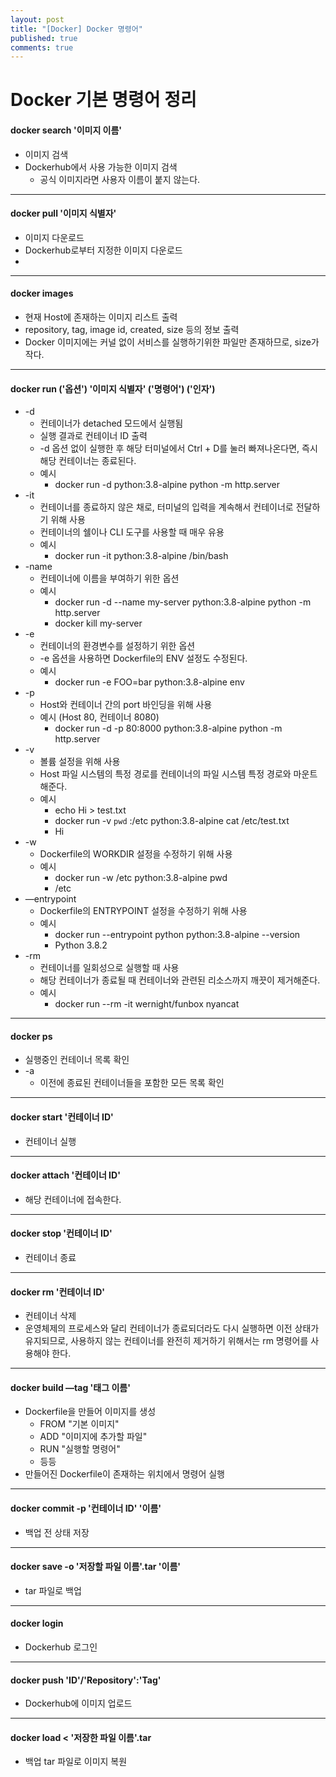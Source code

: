 ```yaml
---
layout: post
title: "[Docker] Docker 명령어"
published: true
comments: true
---
```


# Docker 기본 명령어 정리

#### docker search '이미지 이름'
- 이미지 검색
- Dockerhub에서 사용 가능한 이미지 검색
    - 공식 이미지라면 사용자 이름이 붙지 않는다.

---

#### docker pull '이미지 식별자'
- 이미지 다운로드
- Dockerhub로부터 지정한 이미지 다운로드
- 
---

#### docker images
- 현재 Host에 존재하는 이미지 리스트 출력
- repository, tag, image id, created, size 등의 정보 출력
- Docker 이미지에는 커널 없이 서비스를 실행하기위한 파일만 존재하므로, size가 작다.

---

#### docker run ('옵션') '이미지 식별자' ('명령어') ('인자')
- -d
    - 컨테이너가 detached 모드에서 실행됨
    - 실행 결과로 컨테이너 ID 출력
    - -d 옵션 없이 실행한 후 해당 터미널에서 Ctrl + D를 눌러 빠져나온다면, 즉시 해당 컨테이너는 종료된다.
    - 예시
        - docker run -d python:3.8-alpine python -m http.server
- -it
    - 컨테이너를 종료하지 않은 채로, 터미널의 입력을 계속해서 컨테이너로 전달하기 위해 사용
    - 컨테이너의 쉘이나 CLI 도구를 사용할 때 매우 유용
    - 예시
        - docker run -it python:3.8-alpine /bin/bash
- -name
    - 컨테이너에 이름을 부여하기 위한 옵션
    - 예시
        - docker run -d --name my-server python:3.8-alpine python -m http.server
        - docker kill my-server
- -e
    - 컨테이너의 환경변수를 설정하기 위한 옵션
    - -e 옵션을 사용하면 Dockerfile의 ENV 설정도 수정된다.
    - 예시
        - docker run -e FOO=bar python:3.8-alpine env
- -p
    - Host와 컨테이너 간의 port 바인딩을 위해 사용
    - 예시 (Host 80, 컨테이너 8080)
        - docker run -d -p 80:8000 python:3.8-alpine python -m http.server
- -v
    - 볼륨 설정을 위해 사용
    - Host 파일 시스템의 특정 경로를 컨테이너의 파일 시스템 특정 경로와 마운트 해준다.
    - 예시
        - echo Hi > test.txt
        - docker run -v `pwd` :/etc python:3.8-alpine cat /etc/test.txt
        - Hi
- -w
    - Dockerfile의 WORKDIR 설정을 수정하기 위해 사용
    - 예시
        - docker run -w /etc python:3.8-alpine pwd
        - /etc
- —entrypoint
    - Dockerfile의 ENTRYPOINT 설정을 수정하기 위해 사용
    - 예시
        - docker run --entrypoint python python:3.8-alpine --version
        - Python 3.8.2
- -rm
    - 컨테이너를 일회성으로 실행할 때 사용
    - 해당 컨테이너가 종료될 때 컨테이너와 관련된 리소스까지 깨끗이 제거해준다.
    - 예시
        - docker run --rm -it wernight/funbox nyancat

---

#### docker ps
- 실행중인 컨테이너 목록 확인
- -a
    - 이전에 종료된 컨테이너들을 포함한 모든 목록 확인

---

#### docker start '컨테이너 ID'
- 컨테이너 실행

---

#### docker attach '컨테이너 ID'
- 해당 컨테이너에 접속한다.

---

#### docker stop '컨테이너 ID'
- 컨테이너 종료

---

#### docker rm '컨테이너 ID'
- 컨테이너 삭제
- 운영체제의 프로세스와 달리 컨테이너가 종료되더라도 다시 실행하면 이전 상태가 유지되므로, 사용하지 않는 컨테이너를 완전히 제거하기 위해서는 rm 명령어를 사용해야 한다.

---

#### docker build —tag '태그 이름'
- Dockerfile을 만들어 이미지를 생성
    - FROM "기본 이미지"
    - ADD "이미지에 추가할 파일"
    - RUN "실행할 명령어"
    - 등등
- 만들어진 Dockerfile이 존재하는 위치에서 명령어 실행

---

#### docker commit -p '컨테이너 ID' '이름'
- 백업 전 상태 저장

---

#### docker save -o '저장할 파일 이름'.tar '이름'
- tar 파일로 백업

---

#### docker login
- Dockerhub 로그인

---

#### docker push 'ID'/'Repository':'Tag'
- Dockerhub에 이미지 업로드

---

#### docker load < '저장한 파일 이름'.tar
- 백업 tar 파일로 이미지 복원